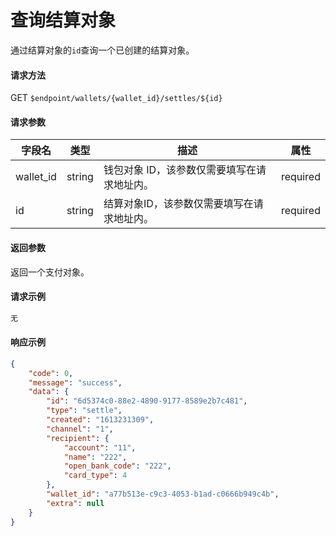 # 查询结算对象

通过结算对象的`id`查询一个已创建的结算对象。

#### 请求方法

GET `$endpoint/wallets/{wallet_id}/settles/${id}`

#### 请求参数

| 字段名    | 类型   | 描述                                        | 属性     |
| --------- | ------ | ------------------------------------------- | -------- |
| wallet_id | string | 钱包对象 ID，该参数仅需要填写在请求地址内。 | required |
| id        | string | 结算对象ID，该参数仅需要填写在请求地址内。  | required |
#### 返回参数

返回一个支付对象。

#### 请求示例
```js
无
```
#### 响应示例
```json
{
    "code": 0,
    "message": "success",
    "data": {
        "id": "6d5374c0-88e2-4890-9177-8589e2b7c481",
        "type": "settle",
        "created": "1613231309",
        "channel": "1",
        "recipient": {
            "account": "11",
            "name": "222",
            "open_bank_code": "222",
            "card_type": 4
        },
        "wallet_id": "a77b513e-c9c3-4053-b1ad-c0666b949c4b",
        "extra": null
    }
}
```
